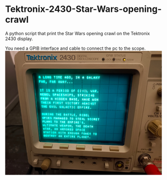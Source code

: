 # Tektronix-2430-Star-Wars-opening-crawl
A python script that print the Star Wars opening crawl on the Tektronix 2430 display.

You need a GPIB interface and cable to connect the pc to the scope.
![TekImage](https://raw.githubusercontent.com/bigjohnson/bigjohnson.github.io/master/Tektronix-2430-Star-Wars-opening-crawl/tekwars.jpg)
